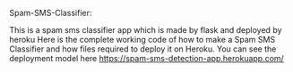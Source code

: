 Spam-SMS-Classifier:



This is a spam sms classifier app which is made by flask and deployed by heroku
Here is the complete working code of how to make a Spam SMS Classifier and how files required to deploy it on Heroku.
You can see the deployment model here
https://spam-sms-detection-app.herokuapp.com/
